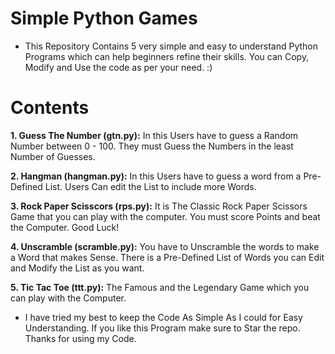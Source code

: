 # Simple Python Games

- This Repository Contains 5 very simple and easy to understand Python Programs which can help beginners refine their skills. You can Copy, Modify and Use the code as per your need. :)

# Contents

**1. Guess The Number (gtn.py):** In this Users have to guess a Random Number between 0 - 100. They must Guess the Numbers in the least Number of Guesses.

**2. Hangman (hangman.py):** In this Users have to guess a word from a Pre-Defined List. Users Can edit the List to include more Words.

**3. Rock Paper Scisscors (rps.py):** It is The Classic Rock Paper Scissors Game that you can play with the computer. You must score Points and beat the Computer. Good Luck!

**4. Unscramble (scramble.py):** You have to Unscramble the words to make a Word that makes Sense. There is a Pre-Defined List of Words you can Edit and Modify the List as you want.

**5. Tic Tac Toe (ttt.py):** The Famous and the Legendary Game which you can play with the Computer. 

- I have tried my best to keep the Code As Simple As I could for Easy Understanding. If you like this Program make sure to Star the repo. Thanks for using my Code.
